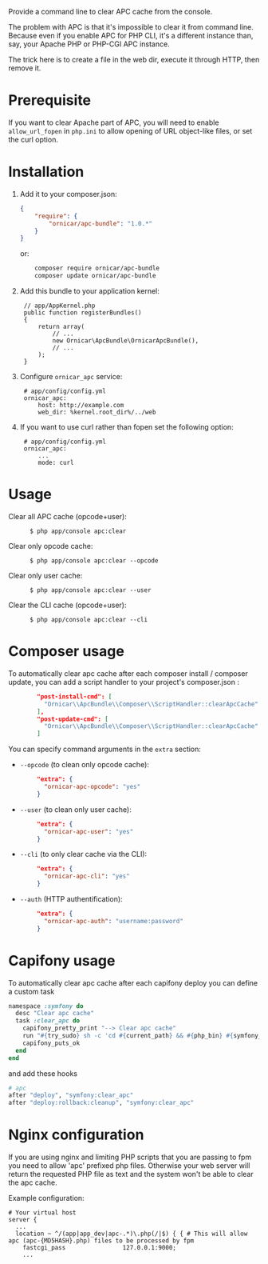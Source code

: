 Provide a command line to clear APC cache from the console.

The problem with APC is that it's impossible to clear it from command line.
Because even if you enable APC for PHP CLI, it's a different instance than,
say, your Apache PHP or PHP-CGI APC instance.

The trick here is to create a file in the web dir, execute it through HTTP,
then remove it.

Prerequisite
============

If you want to clear Apache part of APC, you will need to enable `allow_url_fopen` in `php.ini` to allow opening of URL
object-like files, or set the curl option.



Installation
============

  1. Add it to your composer.json:

      ```json
      {
          "require": {
              "ornicar/apc-bundle": "1.0.*"
          }
      }
      ```

     or:

      ```sh
          composer require ornicar/apc-bundle
          composer update ornicar/apc-bundle
      ```

  2. Add this bundle to your application kernel:

          // app/AppKernel.php
          public function registerBundles()
          {
              return array(
                  // ...
                  new Ornicar\ApcBundle\OrnicarApcBundle(),
                  // ...
              );
          }

  3. Configure `ornicar_apc` service:

          # app/config/config.yml
          ornicar_apc:
              host: http://example.com
              web_dir: %kernel.root_dir%/../web

  4. If you want to use curl rather than fopen set the following option:

          # app/config/config.yml
          ornicar_apc:
              ...
              mode: curl


Usage
=====

Clear all APC cache (opcode+user):

          $ php app/console apc:clear

Clear only opcode cache:

          $ php app/console apc:clear --opcode

Clear only user cache:

          $ php app/console apc:clear --user

Clear the CLI cache (opcode+user):

          $ php app/console apc:clear --cli


Composer usage
==============

To automatically clear apc cache after each composer install / composer update, you can add a script handler to your project's composer.json :

```json
        "post-install-cmd": [
          "Ornicar\\ApcBundle\\Composer\\ScriptHandler::clearApcCache"
        ],
        "post-update-cmd": [
          "Ornicar\\ApcBundle\\Composer\\ScriptHandler::clearApcCache"
        ]
```

You can specify command arguments in the `extra` section:

- `--opcode` (to clean only opcode cache): 

```json
        "extra": {
          "ornicar-apc-opcode": "yes"
        }
```

- `--user` (to clean only user cache): 

```json
        "extra": {
          "ornicar-apc-user": "yes"
        }
```

- `--cli` (to only clear cache via the CLI): 

```json
        "extra": {
          "ornicar-apc-cli": "yes"
        }
```

- `--auth` (HTTP authentification): 

```json
        "extra": {
          "ornicar-apc-auth": "username:password"
        }
```


Capifony usage
==============

To automatically clear apc cache after each capifony deploy you can define a custom task

```ruby
namespace :symfony do
  desc "Clear apc cache"
  task :clear_apc do
    capifony_pretty_print "--> Clear apc cache"
    run "#{try_sudo} sh -c 'cd #{current_path} && #{php_bin} #{symfony_console} apc:clear --env=#{symfony_env_prod}'"
    capifony_puts_ok
  end
end
```

and add these hooks

```ruby
# apc
after "deploy", "symfony:clear_apc"
after "deploy:rollback:cleanup", "symfony:clear_apc"
```

Nginx configuration
===================

If you are using nginx and limiting PHP scripts that you are passing to fpm you need to allow 'apc' prefixed php files. Otherwise your web server will return the requested PHP file as text and the system won't be able to clear the apc cache.

Example configuration:
```
# Your virtual host
server {
  ...
  location ~ ^/(app|app_dev|apc-.*)\.php(/|$) { { # This will allow apc (apc-{MD5HASH}.php) files to be processed by fpm
    fastcgi_pass                127.0.0.1:9000;
    ...
``` 
